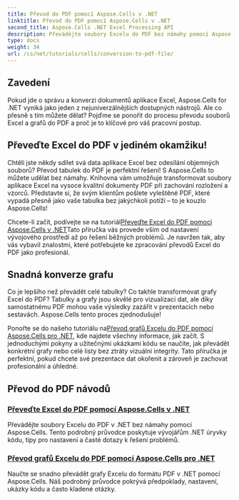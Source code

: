 ```yaml
---
title: Převod do PDF pomocí Aspose.Cells v .NET
linktitle: Převod do PDF pomocí Aspose.Cells v .NET
second_title: Aspose.Cells .NET Excel Processing API
description: Převádějte soubory Excelu do PDF bez námahy pomocí Aspose.Cells pro .NET. Objevte podrobné průvodce, úryvky kódu a tipy v našich obsáhlých výukových programech.
type: docs
weight: 34
url: /cs/net/tutorials/cells/conversion-to-pdf-file/
--- 
```

## Zavedení

Pokud jde o správu a konverzi dokumentů aplikace Excel, Aspose.Cells for .NET vyniká jako jeden z nejuniverzálnějších dostupných nástrojů. Ale co přesně s tím můžete dělat? Pojďme se ponořit do procesu převodu souborů Excel a grafů do PDF a proč je to klíčové pro váš pracovní postup.

## Převeďte Excel do PDF v jediném okamžiku!

Chtěli jste někdy sdílet svá data aplikace Excel bez odesílání objemných souborů? Převod tabulek do PDF je perfektní řešení! S Aspose.Cells to můžete udělat bez námahy. Knihovna vám umožňuje transformovat soubory aplikace Excel na vysoce kvalitní dokumenty PDF při zachování rozložení a vzorců. Představte si, že svým klientům pošlete vyleštěné PDF, které vypadá přesně jako vaše tabulka bez jakýchkoli potíží – to je kouzlo Aspose.Cells!

 Chcete-li začít, podívejte se na tutoriál[Převeďte Excel do PDF pomocí Aspose.Cells v .NET](./convert-excel-to-pdf/)Tato příručka vás provede vším od nastavení vývojového prostředí až po řešení běžných problémů. Je navržen tak, aby vás vybavil znalostmi, které potřebujete ke zpracování převodů Excel do PDF jako profesionál.

## Snadná konverze grafu

Co je lepšího než převádět celé tabulky? Co takhle transformovat grafy Excel do PDF? Tabulky a grafy jsou skvělé pro vizualizaci dat, ale díky samostatnému PDF mohou vaše výsledky zazářit v prezentacích nebo sestavách. Aspose.Cells tento proces zjednodušuje! 

 Ponořte se do našeho tutoriálu na[Převod grafů Excelu do PDF pomocí Aspose.Cells pro .NET](./convert-excel-charts-to-pdf/), kde najdete všechny informace, jak začít. S jednoduchými pokyny a užitečnými ukázkami kódu se naučíte, jak převádět konkrétní grafy nebo celé listy bez ztráty vizuální integrity. Tato příručka je perfektní, pokud chcete své prezentace dat okořenit a zároveň je zachovat profesionální a úhledné.

## Převod do PDF návodů
### [Převeďte Excel do PDF pomocí Aspose.Cells v .NET](./convert-excel-to-pdf/)
Převádějte soubory Excelu do PDF v .NET bez námahy pomocí Aspose.Cells. Tento podrobný průvodce poskytuje vývojářům .NET úryvky kódu, tipy pro nastavení a časté dotazy k řešení problémů.
### [Převod grafů Excelu do PDF pomocí Aspose.Cells pro .NET](./convert-excel-charts-to-pdf/)
Naučte se snadno převádět grafy Excelu do formátu PDF v .NET pomocí Aspose.Cells. Náš podrobný průvodce pokrývá předpoklady, nastavení, ukázky kódu a často kladené otázky.